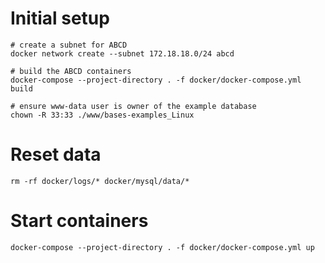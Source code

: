 # Initial setup
```
# create a subnet for ABCD
docker network create --subnet 172.18.18.0/24 abcd

# build the ABCD containers
docker-compose --project-directory . -f docker/docker-compose.yml build

# ensure www-data user is owner of the example database
chown -R 33:33 ./www/bases-examples_Linux
```

# Reset data

```
rm -rf docker/logs/* docker/mysql/data/*
```

# Start containers

```
docker-compose --project-directory . -f docker/docker-compose.yml up
```
